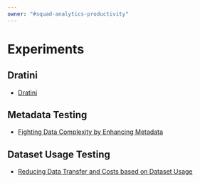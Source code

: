 ```yaml
---
owner: "#squad-analytics-productivity"
---
```


# Experiments

## Dratini

- [Dratini](./../experiments/dratini.md)

## Metadata Testing

- [Fighting Data Complexity by Enhancing Metadata](./../experiments/metadata_testing.md)

## Dataset Usage Testing

- [Reducing Data Transfer and Costs based on Dataset Usage](./../experiments/dataset_usage_test.md)
